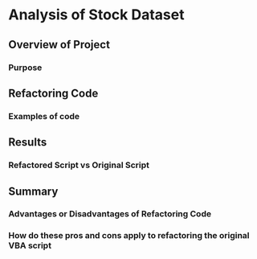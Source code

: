 # Analysis of Stock Dataset
## Overview of Project
### Purpose

## Refactoring Code
### Examples of code

## Results
### Refactored Script vs Original Script

## Summary
### Advantages or Disadvantages of Refactoring Code

### How do these pros and cons apply to refactoring the original VBA script
